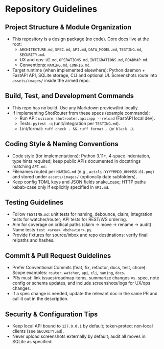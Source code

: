 # Repository Guidelines

## Project Structure & Module Organization
- This repository is a design package (no code). Core docs live at the root:
  - `ARCHITECTURE.md`, `SPEC.md`, `API.md`, `DATA_MODEL.md`, `TESTING.md`, `SECURITY.md`.
  - UX and ops: `UI.md`, `OPERATIONS.md`, `INTEGRATIONS.md`, `ROADMAP.md`.
  - Conventions: `NAMING.md`, `CONFIG.md`.
- Target runtime (when implemented elsewhere): Python daemon + FastAPI API, SQLite storage, CLI and optional UI. Screenshots route into `assets/images/` inside the armed repo.

## Build, Test, and Development Commands
- This repo has no build. Use any Markdown preview/lint locally.
- If implementing ShotRouter from these specs (example commands):
  - Run API: `uvicorn shotrouter.api:app --reload` (FastAPI local dev).
  - Tests: `pytest -q` (unit/integration per `TESTING.md`).
  - Lint/format: `ruff check . && ruff format .` (or `black .`).

## Coding Style & Naming Conventions
- Code style (for implementations): Python 3.11+, 4‑space indentation, type hints required; keep public APIs documented in docstrings matching `API.md`.
- Filenames routed per `NAMING.md` (e.g., `actcli-YYYYMMDD_HHMMSS-01.png`) and stored under `assets/images/` (optionally date subfolders).
- Keep config TOML keys and JSON fields snake_case; HTTP paths kebab-case only if explicitly specified in `API.md`.

## Testing Guidelines
- Follow `TESTING.md`: unit tests for naming, debounce, claim; integration tests for watcher/router; API tests for REST/WS ordering.
- Aim for coverage on critical paths (claim → move → rename → audit). Name tests `test_<area>_<behavior>.py`.
- Provide fixtures for source/inbox and repo destinations; verify final relpaths and hashes.

## Commit & Pull Request Guidelines
- Prefer Conventional Commits (feat, fix, refactor, docs, test, chore). Scope examples: `router`, `watcher`, `api`, `cli`, `naming`, `docs`.
- PRs must: link issues/roadmap items, summarize changes vs. spec, note config or schema updates, and include screenshots/logs for UX/ops changes.
- If a spec change is needed, update the relevant doc in the same PR and call it out in the description.

## Security & Configuration Tips
- Keep local API bound to `127.0.0.1` by default; token‑protect non‑local clients (see `SECURITY.md`).
- Never upload screenshots externally by default; audit all moves in SQLite as specified.
